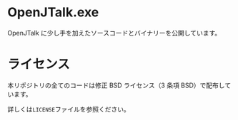 # OpenJTalk.exe

OpenJTalk に少し手を加えたソースコードとバイナリーを公開しています。

# ライセンス

本リポジトリの全てのコードは修正 BSD ライセンス（3 条項 BSD）で配布しています。

詳しくは`LICENSE`ファイルを参照ください。
